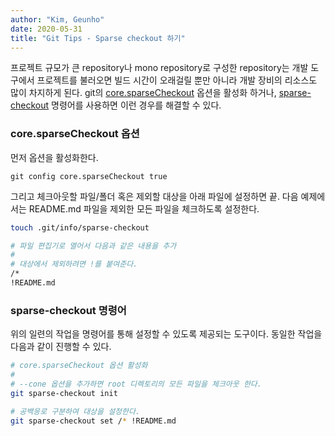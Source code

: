 ```yaml
---
author: "Kim, Geunho"
date: 2020-05-31
title: "Git Tips - Sparse checkout 하기"
---
```


프로젝트 규모가 큰 repository나 mono repository로 구성한 repository는 개발 도구에서 프로젝트를 불러오면 빌드 시간이 오래걸릴 뿐만 아니라 개발 장비의 리소스도 많이 차지하게 된다.
git의 [core.sparseCheckout](https://git-scm.com/docs/git-read-tree#_sparse_checkout) 옵션을 활성화 하거나, [sparse-checkout](https://git-scm.com/docs/git-sparse-checkout) 명령어를 사용하면 이런 경우를 해결할 수 있다.

### core.sparseCheckout 옵션
먼저 옵션을 활성화한다.
```
git config core.sparseCheckout true
```

그리고 체크아웃할 파일/폴더 혹은 제외할 대상을 아래 파일에 설정하면 끝.
다음 예제에서는 README.md 파일을 제외한 모든 파일을 체크하도록 설정한다.
```bash
touch .git/info/sparse-checkout

# 파일 편집기로 열어서 다음과 같은 내용을 추가
# 
# 대상에서 제외하려면 !를 붙여준다.
/* 
!README.md
```

### sparse-checkout 명령어
위의 일련의 작업을 명령어를 통해 설정할 수 있도록 제공되는 도구이다. 
동일한 작업을 다음과 같이 진행할 수 있다.
```bash
# core.sparseCheckout 옵션 활성화
# 
# --cone 옵션을 추가하면 root 디렉토리의 모든 파일을 체크아웃 한다.
git sparse-checkout init 

# 공백응로 구분하여 대상을 설정한다.
git sparse-checkout set /* !README.md
```


